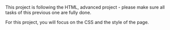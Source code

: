 This project is following the HTML, advanced project - please make sure all tasks of this previous one are fully done.

For this project, you will focus on the CSS and the style of the page.


